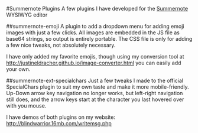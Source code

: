 #Summernote Plugins
A few plugins I have developed for the [Summernote](https://github.com/summernote/summernote/) WYSIWYG editor

##summernote-emoji
A plugin to add a dropdown menu for adding emoji images with just a few clicks.  All images are embedded in the JS file as base64 strings, so output is entirely portable.  The CSS file is only for adding a few nice tweaks, not absolutely necessary.

I have only added my favorite emojis, though using my conversion tool at http://justineldracher.github.io/image-converter.html you can easily add your own.

##summernote-ext-specialchars
Just a few tweaks I made to the official SpecialChars plugin to suit my own taste and make it more mobile-friendly.  Up-Down arrow key navigation no longer works, but left-right navigation still does, and the arrow keys start at the character you last hovered over with you mouse.

I have demos of both plugins on my website: http://blindwarrior.16mb.com/writemsg.php
